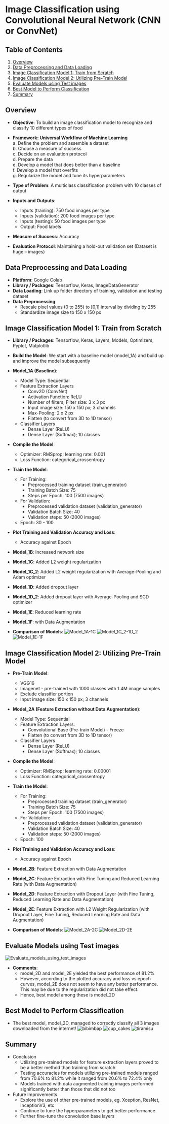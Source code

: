 # Image Classification using Convolutional Neural Network (CNN or ConvNet)

## Table of Contents
1. [Overview](README.md#overview)
2. [Data Preprocessing and Data Loading](README.md#data-preprocessing-and-data-loading)
3. [Image Classification Model 1: Train from Scratch](README.md#image-classification-model-1-train-from-scratch)
4. [Image Classification Model 2: Utilizing Pre-Train Model](README.md#image-classification-model-2-utilizing-pre-train-model)
5. [Evaluate Models using Test images](README.md#evaluate-models-using-test-images)
6. [Best Model to Perform Classification](README.md#best-model-to-perform-classification)
7. [Summary](README.md#summary)


## Overview
* **Objective**: To build an image classification model to recognize and classify 10 different types of food
* **Framework: Universal Workflow of Machine Learning**<br>
    a. Define the problem and assemble a dataset<br>
    b. Choose a measure of success<br>
    c. Decide on an evaluation protocol<br>
    d. Prepare the data<br>
    e. Develop a model that does better than a baseline<br>
    f. Develop a model that overfits<br>
    g. Regularize the model and tune its hyperparameters<br>
    
* **Type of Problem**: A multiclass classification problem with 10 classes of output
* **Inputs and Outputs**:
    * Inputs (training): 750 food images per type
    * Inputs (validation): 200 food images per type
    * Inputs (testing): 50 food images per type
    * Output: Food labels<br>
* **Measure of Success**: Accuracy
* **Evaluation Protocol**: Maintaining a hold-out validation set (Dataset is huge – images)

## Data Preprocessing and Data Loading
* **Platform**: Google Colab
* **Library / Packages**: Tensorflow, Keras, ImageDataGenerator
* **Data Loading**: Link up folder directory of training, validation and testing dataset
* **Data Preprocessing**: 
    * Rescale pixel values (0 to 255) to [0,1] interval by dividing by 255
    * Standardize image size to 150 x 150 px
  
## Image Classification Model 1: Train from Scratch
* **Library / Packages**: Tensorflow, Keras, Layers, Models, Optimizers, Pyplot, Matplotlib 
* **Build the Model**: We start with a baseline model (model_1A) and build up and improve the model subsequently
* **Model_1A (Baseline)**:
    * Model Type: Sequential
    * Feature Extraction Layers
      * Conv2D (ConvNet)
      * Activation Function: ReLU
      * Number of filters; Filter size: 3 x 3 px
      * Input image size: 150 x 150 px; 3 channels
      * Max-Pooling: 2 x 2 px
      * Flatten (to convert from 3D to 1D tensor)
    * Classifier Layers
      * Dense Layer (ReLU)
      * Dense Layer (Softmax); 10 classes 
* **Compile the Model**:
    * Optimizer: RMSprop; learning rate: 0.001
    * Loss Function: categorical_crossentropy
* **Train the Model**:
    * For Training: 
      * Preprocessed training dataset (train_generator)
      * Training Batch Size: 75
      * Steps per Epoch: 100 (7500 images)
    * For Validation: 
      * Preprocessed validation dataset (validation_generator)
      * Validation Batch Size: 40
      * Validation steps: 50 (2000 images)
    * Epoch: 30 - 100
* **Plot Training and Validation Accuracy and Loss**:
    * Accuracy against Epoch

* **Model_1B**: Increased network size
* **Model_1C**: Added L2 weight regularization
* **Model_1C_2**: Added L2 weight regularization with Average-Pooling and Adam optimizer
* **Model_1D**: Added dropout layer
* **Model_1D_2**: Added dropout layer with Average-Pooling and SGD optimizer
* **Model_1E**: Reduced learning rate
* **Model_1F**: with Data Augmentation

* **Comparison of Models**:
![Model_1A-1C](viz/Model_1A-1C.JPG)
![Model_1C_2-1D_2](viz/Model_1C_2-1D_2.JPG)
![Model_1E-1F](viz/Model_1E-1F.JPG)

## Image Classification Model 2: Utilizing Pre-Train Model
* **Pre-Train Model**:
    * VGG16
    * Imagenet - pre-trained with 1000 classes with 1.4M image samples
    * Exclude classifier portion
    * Input image size: 150 x 150 px; 3 channels
* **Model_2A (Feature Extraction without Data Augmentation)**: 
    * Model Type: Sequential
    * Feature Extraction Layers: 
      * Convolutional Base (Pre-train Model) - Freeze
      * Flatten (to convert from 3D to 1D tensor)
    * Classifier Layers
      * Dense Layer (ReLU)
      * Dense Layer (Softmax); 10 classes 
* **Compile the Model**:
    * Optimizer: RMSprop; learning rate: 0.00001
    * Loss Function: categorical_crossentropy
* **Train the Model**:
    * For Training: 
      * Preprocessed training dataset (train_generator)
      * Training Batch Size: 75
      * Steps per Epoch: 100 (7500 images)
    * For Validation: 
      * Preprocessed validation dataset (validation_generator)
      * Validation Batch Size: 40
      * Validation steps: 50 (2000 images)
    * Epoch: 100
* **Plot Training and Validation Accuracy and Loss**:
    * Accuracy against Epoch

* **Model_2B**: Feature Extraction with Data Augmentation
* **Model_2C**: Feature Extraction with Fine Tuning and Reduced Learning Rate (with Data Augmentation)
* **Model_2D**: Feature Extraction with Dropout Layer (with Fine Tuning, Reduced Learning Rate and Data Augmentation)
* **Model_2E**: Feature Extraction with L2 Weight Regularization (with Dropout Layer, Fine Tuning, Reduced Learning Rate and Data Augmentation)

* **Comparison of Models**:
![Model_2A-2C](viz/Model_2A-2C.JPG)
![Model_2D-2E](viz/Model_2D-2E.JPG)

## Evaluate Models using Test images
![Evaluate_models_using_test_images](viz/Evaluate_models_using_test_images.jpg)
* **Comments**:
    * model_2D and model_2E yielded the best performance of 81.2%
    * However, according to the plotted accuracy and loss vs epoch curves, model_2E does not seem to have any better performance. This may be due to the regularization did not take effect.
    * Hence, best model among these is model_2D

## Best Model to Perform Classification
* The best model, model_2D, managed to correctly classify all 3 images downloaded from the internet!
![bibimbap](viz/bibimbap.jpg)
![cup_cakes](viz/cup_cakes.jpg)
![tiramisu](viz/tiramisu.jpg)

## Summary
 * Conclusion
   * Utilizing pre-trained models for feature extraction layers proved to be a better method than training from scratch
   * Testing accuracies for models utilizing pre-trained models ranged from 70.6% to 81.2% while it ranged from 20.6% to 72.4% only
   * Models trained with data augmented training images performed significantly better than those that did not too
 * Future Improvements
   * Explore the use of other pre-trained models, eg. Xception, ResNet, InceptionV3, etc
   * Continue to tune the hyperparameters to get better performance
   * Further fine-tune the convolution base layers
